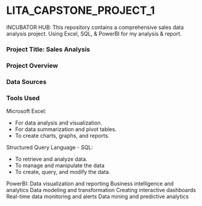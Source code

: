 # LITA_CAPSTONE_PROJECT_1

INCUBATOR HUB: This repository contains a comprehensive sales data analysis project. Using Excel, SQL, &amp; PowerBI for my analysis &amp; report.
### Project Title: Sales Analysis

### Project Overview

### Data Sources

### Tools Used

Microsoft Excel: 
- For data analysis and visualization.
- For data summarization and pivot tables.
- To create charts, graphs, and reports.

Structured Query Language - SQL:
- To retrieve and analyze data.
- To manage and manipulate the data
- To create, query, and modify the data.

PowerBI:
Data visualization and reporting
Business intelligence and analytics
Data modeling and transformation
Creating interactive dashboards
Real-time data monitoring and alerts
Data mining and predictive analytics




